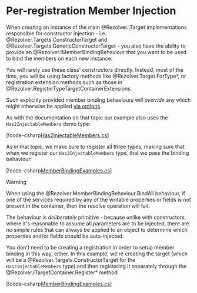 ﻿# Per-registration Member Injection

When creating an instance of the main @Rezolver.ITarget implementations responsible for constructor injection -
i.e. @Rezolver.Targets.ConstructorTarget and @Rezolver.Targets.GenericConstructorTarget - you also have the ability
to provide an @Rezolver.IMemberBindingBehaviour that you want to be used to bind the members on each new instance.

You will rarely use these class' constructors directly.  Instead, most of the time, you will be using 
factory methods like @Rezolver.Target.ForType*, or registration extension methods such as those in 
@Rezolver.RegisterTypeTargetContainerExtensions.

Such explicitly provided member binding behaviours will *override* any which might otherwise be applied 
[via options](options.md).

As with the documentation on that topic our example also uses the `Has2InjectableMembers` demo type:

[!code-csharp[Has2InjectableMembers.cs](../../../../../test/Rezolver.Tests.Examples/Types/Has2InjectableMembers.cs#example)]

As in that topic, we make sure to register all three types, making sure that when we register our `Has2InjectableMembers`
type, that we pass the binding behaviour:

[!code-csharp[MemberBindingExamples.cs](../../../../../test/Rezolver.Tests.Examples/MemberBindingExamples.cs#example1)]

> [!WARNING]
> When using the @Rezolver.MemberBindingBehaviour.BindAll behaviour, if one of the services required by any of the writable 
> properties or fields is not present in the container, then the resolve operation will fail.
> 
> The behaviour is *deliberately* primitive - because unlike
> with constructors, where it's reasonable to assume all parameters are to be injected, there are no simple rules
> that can always be applied to an object to determine which properties and/or fields should be auto-injected.

You don't need to be creating a registration in order to setup member binding in this way, either.  In this example,
we're creating the target (which will be a @Rezolver.Targets.ConstructorTarget for the `Has2InjectableMembers` type)
and then registering it separately through the @Rezolver.ITargetContainer.Register* method

[!code-csharp[MemberBindingExamples.cs](../../../../../test/Rezolver.Tests.Examples/MemberBindingExamples.cs#example1b)]
